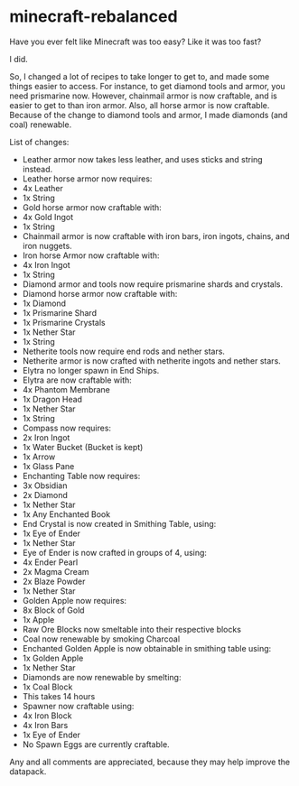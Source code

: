 # minecraft-rebalanced
Have you ever felt like Minecraft was too easy? Like it was too fast?

I did.

So, I changed a lot of recipes to take longer to get to, and made some things easier to access. For instance, to get diamond tools and armor, you need prismarine now. However, chainmail armor is now craftable, and is easier to get to than iron armor. Also, all horse armor is now craftable. Because of the change to diamond tools and armor, I made diamonds (and coal) renewable.

List of changes:
 - Leather armor now takes less leather, and uses sticks and string instead.
 - Leather horse armor now requires:
 -  4x Leather
 -  1x String
 - Gold horse armor now craftable with:
 -  4x Gold Ingot
 -  1x String
 - Chainmail armor is now craftable with iron bars, iron ingots, chains, and iron nuggets.
 - Iron horse Armor now craftable with:
 -  4x Iron Ingot
 -  1x String
 - Diamond armor and tools now require prismarine shards and crystals.
 - Diamond horse armor now craftable with:
 -  1x Diamond
 -  1x Prismarine Shard
 -  1x Prismarine Crystals
 -  1x Nether Star
 -  1x String
 - Netherite tools now require end rods and nether stars.
 - Netherite armor is now crafted with netherite ingots and nether stars.
 - Elytra no longer spawn in End Ships.
 - Elytra are now craftable with:
 -  4x Phantom Membrane
 -  1x Dragon Head
 -  1x Nether Star
 -  1x String
 - Compass now requires:
 -  2x Iron Ingot
 -  1x Water Bucket (Bucket is kept)
 -  1x Arrow
 -  1x Glass Pane
 - Enchanting Table now requires:
 -  3x Obsidian
 -  2x Diamond
 -  1x Nether Star
 -  1x Any Enchanted Book
 - End Crystal is now created in Smithing Table, using:
 -  1x Eye of Ender
 -  1x Nether Star
 - Eye of Ender is now crafted in groups of 4, using:
 -  4x Ender Pearl
 -  2x Magma Cream
 -  2x Blaze Powder
 -  1x Nether Star
 - Golden Apple now requires:
 -  8x Block of Gold
 -  1x Apple
 - Raw Ore Blocks now smeltable into their respective blocks
 - Coal now renewable by smoking Charcoal
 - Enchanted Golden Apple is now obtainable in smithing table using:
 -  1x Golden Apple
 -  1x Nether Star
 - Diamonds are now renewable by smelting:
 -  1x Coal Block
 -  This takes 14 hours
 - Spawner now craftable using:
 -  4x Iron Block
 -  4x Iron Bars
 -  1x Eye of Ender
 -   No Spawn Eggs are currently craftable.

Any and all comments are appreciated, because they may help improve the datapack.
